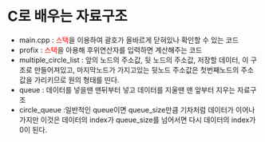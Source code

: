 # C로 배우는 자료구조 
- main.cpp : <span style="color:red">스택</span>을 이용하여 괄호가 올바르게 닫혀있나 확인할 수 있는 코드
- profix : <span style="color:red">스택</span>을 아용해 후위연산자를 입력하면 계산해주는 코드
- multiple_circle_list : 앞의 노드의 주소값, 뒷 노드의 주소값, 저장할 데이터, 이 구조로 만들어져있고, 마지막노드가 가지고있는 뒷노드 주소값은 첫번째노드의 주소값을 가리키므로 원의 형태를 띤다.
- queue : 데이터를 넣을땐 맨뒤부터 넣고 데이터를 지울땐 맨 앞부터 지우는 자료구조
- circle_queue :일반적인 queue이면 queue_size만큼 기차처럼 데이터가 이어나가지만 이것은 데이터의 index가 queue_size를 넘어서면 다시 데이터의 index가 0이 된다.

